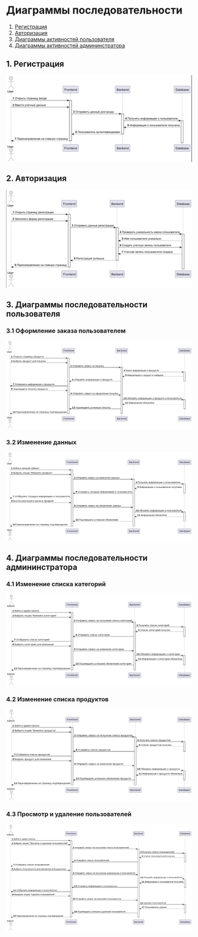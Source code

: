 # Диаграммы последовательности

1. [Регистрация](#1-регистрация)
2. [Авторизация](#2-авторизация)
3. [Диаграммы активностей пользователя](#3-диаграммы-активностей-пользователя)
4. [Диаграммы активностей админинстратора](#4-диаграммы-активностей-админинстратора)

## 1. Регистрация

![](https://github.com/voewoda88/FoodStore/blob/master/spring-reg-auth-master/src/main/resources/documentation/diagrams/sequence/img/img.png)

## 2. Авторизация

![](https://github.com/voewoda88/FoodStore/blob/master/spring-reg-auth-master/src/main/resources/documentation/diagrams/sequence/img/img_1.png)

## 3. Диаграммы последовательности пользователя

### 3.1 Оформление заказа пользователем

![](https://github.com/voewoda88/FoodStore/blob/master/spring-reg-auth-master/src/main/resources/documentation/diagrams/sequence/img/img_2.png)

### 3.2 Изменение данных

![](https://github.com/voewoda88/FoodStore/blob/master/spring-reg-auth-master/src/main/resources/documentation/diagrams/sequence/img/img_3.png)

## 4. Диаграммы последовательности админинстратора

### 4.1 Изменение списка категорий

![](https://github.com/voewoda88/FoodStore/blob/master/spring-reg-auth-master/src/main/resources/documentation/diagrams/sequence/img/img_4.png)

### 4.2 Изменение списка продуктов

![](https://github.com/voewoda88/FoodStore/blob/master/spring-reg-auth-master/src/main/resources/documentation/diagrams/sequence/img/img_5.png)

### 4.3 Просмотр и удаление пользователей

![](https://github.com/voewoda88/FoodStore/blob/master/spring-reg-auth-master/src/main/resources/documentation/diagrams/sequence/img/img_6.png)

